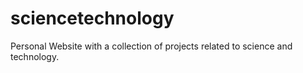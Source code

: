 # sciencetechnology
Personal Website with a collection of projects related to science and technology.

